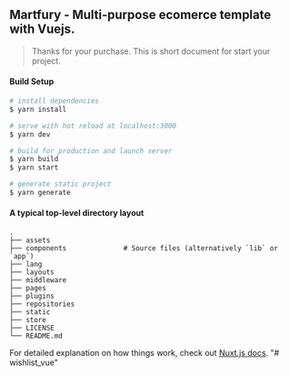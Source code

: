 ## Martfury - Multi-purpose ecomerce template with Vuejs.

> Thanks for your purchase. This is short document for start your project.

#### Build Setup

``` bash
# install dependencies
$ yarn install

# serve with hot reload at localhost:3000
$ yarn dev

# build for production and launch server
$ yarn build
$ yarn start

# generate static project
$ yarn generate
```

#### A typical top-level directory layout

    .
    ├── assets                  
    ├── components              # Source files (alternatively `lib` or `app`)            
    ├── lang                    
    ├── layouts                    
    ├── middleware                   
    ├── pages
    ├── plugins
    ├── repositories
    ├── static
    ├── store
    ├── LICENSE
    └── README.md

For detailed explanation on how things work, check out [Nuxt.js docs](https://nuxtjs.org).
"# wishlist_vue" 
